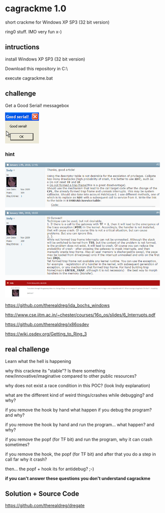 # cagrackme 1.0

short crackme for Windows XP SP3 (32 bit version)

ring0 stuff. IMO very fun x-)

## intructions

install Windows XP SP3 (32 bit version)

Download this repository in C:\

execute cagrackme.bat

## challenge

Get a Good Serial! messagebox

![goodserial](goodserial.png)

### hint 

![hint](hint.png)

![hint2](hint2.png)

https://github.com/therealdreg/ida_bochs_windows

http://www.cse.iitm.ac.in/~chester/courses/16o_os/slides/6_Interrupts.pdf

https://github.com/therealdreg/x86osdev

https://wiki.osdev.org/Getting_to_Ring_3

## real challenge

Learn what the hell is happening

why this crackme its "stable"? Is there something new/innovative/imaginative compared to other public resources?

why does not exist a race condition in this POC? (look Indy explanation)

what are the different kind of weird things/crashes while debugging? and why?

if you remove the hook by hand what happen if you debug the program? and why?

if you remove the hook by hand and run the program... what happen? and why?

if you remove the popf (for TF bit) and run the program, why it can crash sometimes? 

if you remove the hook, the popf (for TF bit) and after that you do a step in call far why it crash? 

then... the popf + hook its for antidebug? ;-)

**if you can't answer these questions you don't understand cagrackme**

## Solution + Source Code

https://github.com/therealdreg/dregate
